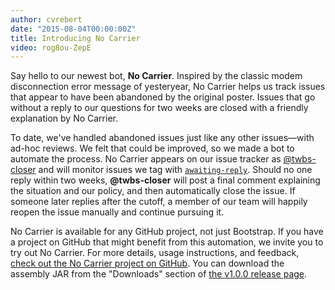 ```yaml
---
author: cvrebert
date: "2015-08-04T00:00:00Z"
title: Introducing No Carrier
video: rog8ou-ZepE
---
```


Say hello to our newest bot, **No Carrier**. Inspired by the classic modem disconnection error message of yesteryear, No Carrier helps us track issues that appear to have been abandoned by the original poster. Issues that go without a reply to our questions for two weeks are closed with a friendly explanation by No Carrier.

To date, we've handled abandoned issues just like any other issues—with ad-hoc reviews. We felt that could be improved, so we made a bot to automate the process. No Carrier appears on our issue tracker as [@twbs-closer](https://github.com/twbs-closer?tab=activity) and will monitor issues we tag with [`awaiting-reply`](https://github.com/twbs/bootstrap/labels/awaiting%20reply). Should no one reply within two weeks, **@twbs-closer** will post a final comment explaining the situation and our policy, and then automatically close the issue. If someone later replies after the cutoff, a member of our team will happily reopen the issue manually and continue pursuing it.

No Carrier is available for any GitHub project, not just Bootstrap. If you have a project on GitHub that might benefit from this automation, we invite you to try out No Carrier. For more details, usage instructions, and feedback, [check out the No Carrier project on GitHub](https://github.com/twbs/no-carrier). You can download the assembly JAR from the "Downloads" section of [the v1.0.0 release page](https://github.com/twbs/no-carrier/releases/tag/v1.0.0).
